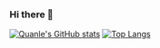 ### Hi there 👋

[![Quanle's GitHub stats](https://github-readme-stats.vercel.app/api?username=lehquan&hide=prs&show_icons=true&layout=compact&theme=radical)](https://github.com/lehquan/github-readme-stats)
[![Top Langs](https://github-readme-stats.vercel.app/api/top-langs/?username=lehquan&layout=compact&theme=radical)](https://github.com/lehquan/github-readme-stats)

<!--
**lehquan/lehquan** is a ✨ _special_ ✨ repository because its `README.md` (this file) appears on your GitHub profile.

Here are some ideas to get you started:

- 🔭 I’m currently working on ...
- 🌱 I’m currently learning ...
- 👯 I’m looking to collaborate on ...
- 🤔 I’m looking for help with ...
- 💬 Ask me about ...
- 📫 How to reach me: ...
- 😄 Pronouns: ...
- ⚡ Fun fact: ...
-->
